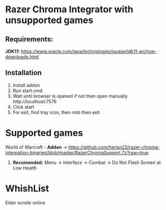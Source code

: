 # Razer Chroma Integrator with unsupported games


## Requirements:

**JDK11:** https://www.oracle.com/java/technologies/javase/jdk11-archive-downloads.html

## Installation
1) Install addon
2) Run start.cmd
3) Wait until browser is opened if not then open manually http://localhost:7576
4) Click start
5) For exit, find tray icon, then rmb then exit 

# Supported games
World of Warcraft - **Addon** -> https://github.com/herisn23/razer-chroma-integration-binaries/blob/master/RazerChromaSupport.7z?raw=true
  1) **Recomended:** Menu -> Interface -> Combat -> Do Not Flash Screen at Low Health 
# WhishList
Elder scrolls online
